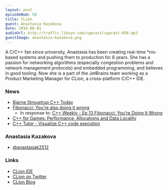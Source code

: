 ```yaml
---
layout: post
episodeNum: 58
title: CLion
guest: Anastasia Kazakova
date: 2016-06-01
audioUrl: http://traffic.libsyn.com/cppcast/cppcast-058.mp3
guestImage: anastasia-kazakova.png
---
```


A C/C++ fan since university, Anastasia has been creating real-time *nix-based systems and pushing them to production for 8 years. She has a passion for networking algorithms (especially congestion problems and network management protocols) and embedded programming, and believes in good tooling. Now she is a part of the JetBrains team working as a Product Marketing Manager for CLion, a cross-platform C/C++ IDE.

### News ###

 - [Bjarne Stroustrup C++ Today](https://www.youtube.com/watch?v=aPvbxuOBQ70)
 - [Fibonacci: You're also doing it wrong](http://wordpress.electric-snow.net/2016/05/31/fibonacci-youre-also-doing-it-wrong/)
	 - In response to: [C++ Weekly - Ep 13 Fibonacci: You're Doing It Wrong](https://www.youtube.com/watch?v=hErD6WGqPlA)
 - [C++ for Games: Performance. Allocations and Data Locality](http://ithare.com/c-for-games-performance-allocations-and-data-locality/)
 - [C++ Tutor - Visualize C++ code execution](http://www.pythontutor.com/visualize.html#mode=edit)
 
### Anastasia Kazakova ###

 - [@anastasiak2512](https://twitter.com/anastasiak2512)
 
### Links ###

 - [CLion IDE](https://www.jetbrains.com/clion/)
 - [CLion on Twitter](https://twitter.com/clion_ide)
 - [CLion Blog](http://blog.jetbrains.com/clion/)

